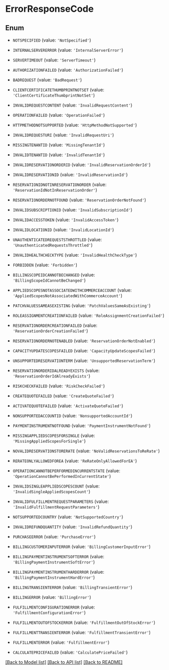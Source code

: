 # ErrorResponseCode


## Enum

* `NOTSPECIFIED` (value: `'NotSpecified'`)

* `INTERNALSERVERERROR` (value: `'InternalServerError'`)

* `SERVERTIMEOUT` (value: `'ServerTimeout'`)

* `AUTHORIZATIONFAILED` (value: `'AuthorizationFailed'`)

* `BADREQUEST` (value: `'BadRequest'`)

* `CLIENTCERTIFICATETHUMBPRINTNOTSET` (value: `'ClientCertificateThumbprintNotSet'`)

* `INVALIDREQUESTCONTENT` (value: `'InvalidRequestContent'`)

* `OPERATIONFAILED` (value: `'OperationFailed'`)

* `HTTPMETHODNOTSUPPORTED` (value: `'HttpMethodNotSupported'`)

* `INVALIDREQUESTURI` (value: `'InvalidRequestUri'`)

* `MISSINGTENANTID` (value: `'MissingTenantId'`)

* `INVALIDTENANTID` (value: `'InvalidTenantId'`)

* `INVALIDRESERVATIONORDERID` (value: `'InvalidReservationOrderId'`)

* `INVALIDRESERVATIONID` (value: `'InvalidReservationId'`)

* `RESERVATIONIDNOTINRESERVATIONORDER` (value: `'ReservationIdNotInReservationOrder'`)

* `RESERVATIONORDERNOTFOUND` (value: `'ReservationOrderNotFound'`)

* `INVALIDSUBSCRIPTIONID` (value: `'InvalidSubscriptionId'`)

* `INVALIDACCESSTOKEN` (value: `'InvalidAccessToken'`)

* `INVALIDLOCATIONID` (value: `'InvalidLocationId'`)

* `UNAUTHENTICATEDREQUESTSTHROTTLED` (value: `'UnauthenticatedRequestsThrottled'`)

* `INVALIDHEALTHCHECKTYPE` (value: `'InvalidHealthCheckType'`)

* `FORBIDDEN` (value: `'Forbidden'`)

* `BILLINGSCOPEIDCANNOTBECHANGED` (value: `'BillingScopeIdCannotBeChanged'`)

* `APPLIEDSCOPESNOTASSOCIATEDWITHCOMMERCEACCOUNT` (value: `'AppliedScopesNotAssociatedWithCommerceAccount'`)

* `PATCHVALUESSAMEASEXISTING` (value: `'PatchValuesSameAsExisting'`)

* `ROLEASSIGNMENTCREATIONFAILED` (value: `'RoleAssignmentCreationFailed'`)

* `RESERVATIONORDERCREATIONFAILED` (value: `'ReservationOrderCreationFailed'`)

* `RESERVATIONORDERNOTENABLED` (value: `'ReservationOrderNotEnabled'`)

* `CAPACITYUPDATESCOPESFAILED` (value: `'CapacityUpdateScopesFailed'`)

* `UNSUPPORTEDRESERVATIONTERM` (value: `'UnsupportedReservationTerm'`)

* `RESERVATIONORDERIDALREADYEXISTS` (value: `'ReservationOrderIdAlreadyExists'`)

* `RISKCHECKFAILED` (value: `'RiskCheckFailed'`)

* `CREATEQUOTEFAILED` (value: `'CreateQuoteFailed'`)

* `ACTIVATEQUOTEFAILED` (value: `'ActivateQuoteFailed'`)

* `NONSUPPORTEDACCOUNTID` (value: `'NonsupportedAccountId'`)

* `PAYMENTINSTRUMENTNOTFOUND` (value: `'PaymentInstrumentNotFound'`)

* `MISSINGAPPLIEDSCOPESFORSINGLE` (value: `'MissingAppliedScopesForSingle'`)

* `NOVALIDRESERVATIONSTORERATE` (value: `'NoValidReservationsToReRate'`)

* `RERATEONLYALLOWEDFOREA` (value: `'ReRateOnlyAllowedForEA'`)

* `OPERATIONCANNOTBEPERFORMEDINCURRENTSTATE` (value: `'OperationCannotBePerformedInCurrentState'`)

* `INVALIDSINGLEAPPLIEDSCOPESCOUNT` (value: `'InvalidSingleAppliedScopesCount'`)

* `INVALIDFULFILLMENTREQUESTPARAMETERS` (value: `'InvalidFulfillmentRequestParameters'`)

* `NOTSUPPORTEDCOUNTRY` (value: `'NotSupportedCountry'`)

* `INVALIDREFUNDQUANTITY` (value: `'InvalidRefundQuantity'`)

* `PURCHASEERROR` (value: `'PurchaseError'`)

* `BILLINGCUSTOMERINPUTERROR` (value: `'BillingCustomerInputError'`)

* `BILLINGPAYMENTINSTRUMENTSOFTERROR` (value: `'BillingPaymentInstrumentSoftError'`)

* `BILLINGPAYMENTINSTRUMENTHARDERROR` (value: `'BillingPaymentInstrumentHardError'`)

* `BILLINGTRANSIENTERROR` (value: `'BillingTransientError'`)

* `BILLINGERROR` (value: `'BillingError'`)

* `FULFILLMENTCONFIGURATIONERROR` (value: `'FulfillmentConfigurationError'`)

* `FULFILLMENTOUTOFSTOCKERROR` (value: `'FulfillmentOutOfStockError'`)

* `FULFILLMENTTRANSIENTERROR` (value: `'FulfillmentTransientError'`)

* `FULFILLMENTERROR` (value: `'FulfillmentError'`)

* `CALCULATEPRICEFAILED` (value: `'CalculatePriceFailed'`)

[[Back to Model list]](../README.md#documentation-for-models) [[Back to API list]](../README.md#documentation-for-api-endpoints) [[Back to README]](../README.md)


